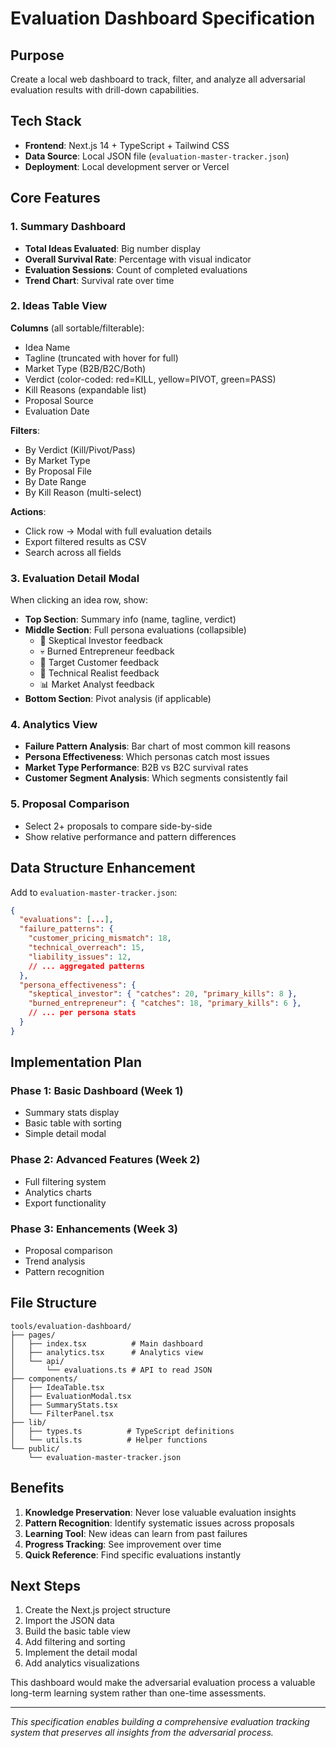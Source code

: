# Evaluation Dashboard Specification

## Purpose
Create a local web dashboard to track, filter, and analyze all adversarial evaluation results with drill-down capabilities.

## Tech Stack
- **Frontend**: Next.js 14 + TypeScript + Tailwind CSS
- **Data Source**: Local JSON file (`evaluation-master-tracker.json`)
- **Deployment**: Local development server or Vercel

## Core Features

### 1. Summary Dashboard
- **Total Ideas Evaluated**: Big number display
- **Overall Survival Rate**: Percentage with visual indicator
- **Evaluation Sessions**: Count of completed evaluations
- **Trend Chart**: Survival rate over time

### 2. Ideas Table View
**Columns** (all sortable/filterable):
- Idea Name
- Tagline (truncated with hover for full)
- Market Type (B2B/B2C/Both)
- Verdict (color-coded: red=KILL, yellow=PIVOT, green=PASS)
- Kill Reasons (expandable list)
- Proposal Source
- Evaluation Date

**Filters**:
- By Verdict (Kill/Pivot/Pass)
- By Market Type
- By Proposal File
- By Date Range
- By Kill Reason (multi-select)

**Actions**:
- Click row → Modal with full evaluation details
- Export filtered results as CSV
- Search across all fields

### 3. Evaluation Detail Modal
When clicking an idea row, show:
- **Top Section**: Summary info (name, tagline, verdict)
- **Middle Section**: Full persona evaluations (collapsible)
  - 🎯 Skeptical Investor feedback
  - 💀 Burned Entrepreneur feedback
  - 👤 Target Customer feedback
  - 🔧 Technical Realist feedback
  - 📊 Market Analyst feedback
- **Bottom Section**: Pivot analysis (if applicable)

### 4. Analytics View
- **Failure Pattern Analysis**: Bar chart of most common kill reasons
- **Persona Effectiveness**: Which personas catch most issues
- **Market Type Performance**: B2B vs B2C survival rates
- **Customer Segment Analysis**: Which segments consistently fail

### 5. Proposal Comparison
- Select 2+ proposals to compare side-by-side
- Show relative performance and pattern differences

## Data Structure Enhancement

Add to `evaluation-master-tracker.json`:
```json
{
  "evaluations": [...],
  "failure_patterns": {
    "customer_pricing_mismatch": 18,
    "technical_overreach": 15,
    "liability_issues": 12,
    // ... aggregated patterns
  },
  "persona_effectiveness": {
    "skeptical_investor": { "catches": 20, "primary_kills": 8 },
    "burned_entrepreneur": { "catches": 18, "primary_kills": 6 },
    // ... per persona stats
  }
}
```

## Implementation Plan

### Phase 1: Basic Dashboard (Week 1)
- Summary stats display
- Basic table with sorting
- Simple detail modal

### Phase 2: Advanced Features (Week 2)
- Full filtering system
- Analytics charts
- Export functionality

### Phase 3: Enhancements (Week 3)
- Proposal comparison
- Trend analysis
- Pattern recognition

## File Structure
```
tools/evaluation-dashboard/
├── pages/
│   ├── index.tsx          # Main dashboard
│   ├── analytics.tsx      # Analytics view
│   └── api/
│       └── evaluations.ts # API to read JSON
├── components/
│   ├── IdeaTable.tsx
│   ├── EvaluationModal.tsx
│   ├── SummaryStats.tsx
│   └── FilterPanel.tsx
├── lib/
│   ├── types.ts          # TypeScript definitions
│   └── utils.ts          # Helper functions
└── public/
    └── evaluation-master-tracker.json
```

## Benefits

1. **Knowledge Preservation**: Never lose valuable evaluation insights
2. **Pattern Recognition**: Identify systematic issues across proposals
3. **Learning Tool**: New ideas can learn from past failures
4. **Progress Tracking**: See improvement over time
5. **Quick Reference**: Find specific evaluations instantly

## Next Steps

1. Create the Next.js project structure
2. Import the JSON data
3. Build the basic table view
4. Add filtering and sorting
5. Implement the detail modal
6. Add analytics visualizations

This dashboard would make the adversarial evaluation process a valuable long-term learning system rather than one-time assessments.

---

*This specification enables building a comprehensive evaluation tracking system that preserves all insights from the adversarial process.*